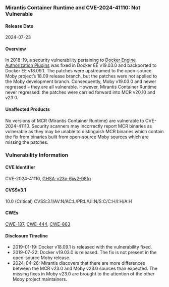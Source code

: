 ### Mirantis Container Runtime and CVE-2024-41110: Not Vulnerable

#### Release Date
2024-07-23

#### Overview
In 2018-19, a security vulnerability pertaining to [Docker Engine Authorization Plugins][authz]
was fixed in Docker EE v19.03.0 and backported to Docker EE v18.09.1.
The patches were upstreamed to the open-source Moby project’s 18.09 release branch,
but the patches were not applied to the Moby development branch.
Consequently, Moby v19.03.0 and newer regressed – they are all vulnerable.
However, Mirantis Container Runtime never regressed:
the patches were carried forward into MCR v20.10 and v23.0.

[authz]: https://docs.docker.com/engine/extend/plugins_authorization/

#### Unaffected Products
No versions of MCR (Mirantis Container Runtime) are vulnerable to CVE-2024-41110.
Security scanners may incorrectly report MCR binaries as vulnerable
as they may be unable to distinguish MCR binaries which contain the fix
from binaries built from open-source Moby sources which are missing the patches.

### Vulnerability Information

#### CVE Identifier
CVE-2024-41110, [GHSA-v23v-6jw2-98fq][]

[GHSA-v23v-6jw2-98fq]: https://github.com/moby/moby/security/advisories/GHSA-v23v-6jw2-98fq

#### CVSSv3.1
10.0 (Critical) CVSS:3.1/AV:N/AC:L/PR:L/UI:N/S:C/C:H/I:H/A:H

#### CWEs
[CWE-187][], [CWE-444][], [CWE-863][]

[CWE-187]: https://cwe.mitre.org/data/definitions/187.html
[CWE-444]: https://cwe.mitre.org/data/definitions/444.html
[CWE-863]: https://cwe.mitre.org/data/definitions/863.html

#### Disclosure Timeline
* 2019-01-19: Docker v18.09.1 is released with the vulnerability fixed.
* 2019-07-22: Docker v19.03.0 is released. The fix is not present in the open-source Moby release.
* 2024-04-26: Mirantis discovers that there are more differences between the MCR v23.0 and Moby v23.0 sources than expected.
  The missing fixes in Moby v23.0 are brought to the attention of the other Moby project maintainers.

